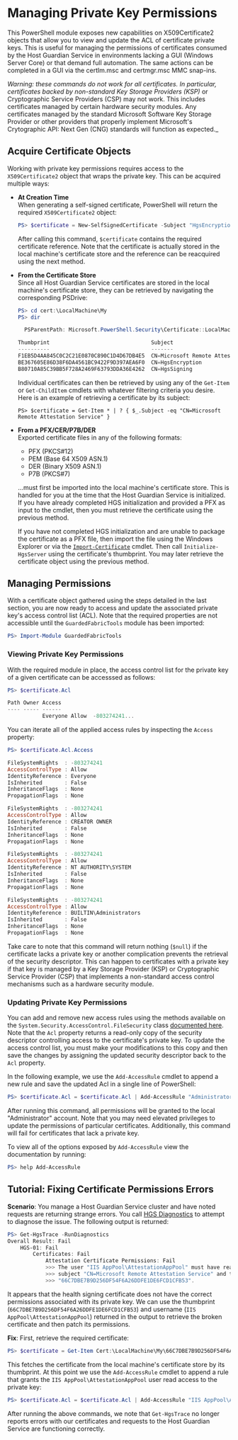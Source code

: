  # Managing Private Key Permissions

This PowerShell module exposes new capabilities on X509Certificate2 objects that allow you to view and update the ACL of certificate private keys.  This is useful for managing the permissions of certificates consumed by the Host Guardian Service in environments lacking a GUI (Windows Server Core) or that demand full automation.  The same actions can be completed in a GUI via the certlm.msc and certmgr.msc MMC snap-ins.

_Warning: these commands do not work for all certificates.  In particular, certificates backed by non-standard Key Storage Providers (KSP)_ or Cryptographic Service Providers (CSP) may not work.  This includes certificates managed by certain hardware security modules.  Any certificates managed by the standard Microsoft Software Key Storage Provider or other providers that properly implement Microsoft's Crytographic API: Next Gen (CNG) standards will function as expected._



## Acquire Certificate Objects

Working with private key permissions requires access to the `X509Certificate2` object that wraps the private key.  This can be acquired multiple ways:

- **At Creation Time**  
  When generating a self-signed certificate, PowerShell will return the required `X509Certificate2` object:
  ```powershell
  PS> $certificate = New-SelfSignedCertificate -Subject "HgsEncryption"
  ```
  After calling this command, `$certificate` contains the required certificate reference.  Note that the certificate is actually stored in the local machine's certificate store and the reference can be reacquired using the next method.
  
  
- **From the Certificate Store**  
  Since all Host Guardian Service certificates are stored in the local machine's certificate store, they can be retrieved by navigating the corresponding PSDrive:
  ```powershell
  PS> cd cert:\LocalMachine\My
  PS> dir

    PSParentPath: Microsoft.PowerShell.Security\Certificate::LocalMachine\My

  Thumbprint                                Subject
  ----------                                -------
  F1EB5D4AA845C0C2C21E0870C890C1D4D67DB4E5  CN=Microsoft Remote Attestation Service
  BE367605E86D38F6DA4561BC9422F9D397AEA6F0  CN=HgsEncryption
  B80710A85C39BB5F728A2469F63793DDA36E4262  CN=HgsSigning
  ```
  Individual certificates can then be retrieved by using any of the `Get-Item` or `Get-ChildItem` cmdlets with whatever filtering criteria you desire.  Here is an example of retrieving a certificate by its subject:
  ```
  PS> $certificate = Get-Item * | ? { $_.Subject -eq "CN=Microsoft Remote Attestation Service" }
  ```

- **From a PFX/CER/P7B/DER**  
Exported certificate files in any of the following formats:
  - PFX (PKCS#12)
  - PEM (Base 64 X509 ASN.1)
  - DER (Binary X509 ASN.1)
  - P7B (PKCS#7)
   
  ...must first be imported into the local machine's certificate store.  This is handled for you at the time that the Host Guardian Service is initialized.  If you have already completed HGS initialization and provided a PFX as input to the cmdlet, then you must retrieve the certificate using the previous method.
  
  If you have not completed HGS initialization and are unable to package the certificate as a PFX file, then import the file using the Windows Explorer or via the [`Import-Certificate`](https://technet.microsoft.com/en-us/library/hh848630.aspx) cmdlet.  Then call `Initialize-HgsServer` using the certificate's thumbprint.  You may later retrieve the certificate object using the previous method.
  
  
  
## Managing Permissions
With a certificate object gathered using the steps detailed in the last section, you are now ready to access and update the associated private key's access control list (ACL).  Note that the required properties are not accessible until the `GuardedFabricTools` module has been imported:
```powershell
PS> Import-Module GuardedFabricTools
```

### Viewing Private Key Permissions
With the required module in place, the access control list for the private key of a given certificate can be accesssed as follows:
```powershell
PS> $certificate.Acl

Path Owner Access
---- ----- ------
           Everyone Allow  -803274241...
```

You can iterate all of the applied access rules by inspecting the `Access` property:
```powershell
PS> $certificate.Acl.Access

FileSystemRights  : -803274241
AccessControlType : Allow
IdentityReference : Everyone
IsInherited       : False
InheritanceFlags  : None
PropagationFlags  : None

FileSystemRights  : -803274241
AccessControlType : Allow
IdentityReference : CREATOR OWNER
IsInherited       : False
InheritanceFlags  : None
PropagationFlags  : None

FileSystemRights  : -803274241
AccessControlType : Allow
IdentityReference : NT AUTHORITY\SYSTEM
IsInherited       : False
InheritanceFlags  : None
PropagationFlags  : None

FileSystemRights  : -803274241
AccessControlType : Allow
IdentityReference : BUILTIN\Administrators
IsInherited       : False
InheritanceFlags  : None
PropagationFlags  : None
```
Take care to note that this command will return nothing (`$null`) if the certificate lacks a private key or another complication prevents the retrieval of the security descriptor.  This can happen to certificates with a private key if that key is managed by a Key Storage Provider (KSP) or Cryptographic Service Provider (CSP) that implements a non-standard access control mechanisms such as a hardware security module.

### Updating Private Key Permissions
You can add and remove new access rules using the methods available on the `System.Security.AccessControl.FileSecurity` class [documented here](https://msdn.microsoft.com/en-us/library/system.security.accesscontrol.filesecurity(v=vs.110).aspx).  Note that the `Acl` property returns a read-only copy of the security descriptor controlling access to the certificate's private key.  To update the access control list, you must make your modifications to this copy and then save the changes by assigning the updated security descriptor back to the `Acl` property.

In the following example, we use the `Add-AccessRule` cmdlet to append a new rule and save the updated Acl in a single line of PowerShell:
```powershell
PS> $certificate.Acl = $certificate.Acl | Add-AccessRule "Administrator" FullControl Allow
```
After running this command, all permissions will be granted to the local "Administrator" account.  Note that you may need elevated privileges to update the permissions of particular certificates.  Additionally, this command will fail for certificates that lack a private key.

To view all of the options exposed by `Add-AccessRule` view the documentation by running:
```powershell
PS> help Add-AccessRule
```
## Tutorial: Fixing Certificate Permissions Errors
**Scenario**: You manage a Host Guardian Service cluster and have noted requests are returning strange errors.  You call [HGS Diagnostics](https://blogs.technet.microsoft.com/datacentersecurity/2016/05/04/overview-of-host-guardian-service-hgs-diagnostics/) to attempt to diagnose the issue.  The following output is returned:
```powershell
PS> Get-HgsTrace -RunDiagnostics
Overall Result: Fail
    HGS-01: Fail
        Certificates: Fail
            Attestation Certificate Permissions: Fail
            >>> The user "IIS AppPool\AttestationAppPool" must have read permissions to the certificate with the
            >>> subject "CN=Microsoft Remote Attestation Service" and thumbprint
            >>> "66C7DBE7B9D256DF54F6A26DDFE1DE6FCD1CFB53".
```
It appears that the health signing certificate does not have the correct permissions associated with its private key.  We can use the thumbprint (`66C7DBE7B9D256DF54F6A26DDFE1DE6FCD1CFB53`) and username (`IIS AppPool\AttestationAppPool`) returned in the output to retrieve the broken certificate and then patch its permissions.

**Fix**: First, retrieve the required certificate:
```powershell
PS> $certificate = Get-Item Cert:\LocalMachine\My\66C7DBE7B9D256DF54F6A26DDFE1DE6FCD1CFB53
```
This fetches the certificate from the local machine's certificate store by its thumbprint.  At this point we use the `Add-AccessRule` cmdlet to append a rule that grants the `IIS AppPool\AttestationAppPool` user read access to the private key:
```powershell
PS> $certificate.Acl = $certificate.Acl | Add-AccessRule "IIS AppPool\AttestationAppPool" Read Allow
```
After running the above commands, we note that `Get-HgsTrace` no longer reports errors with our certificates and requests to the Host Guardian Service are functioning correctly.